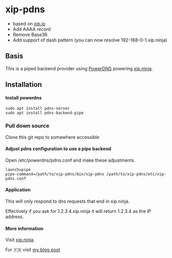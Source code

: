 # xip-pdns

- based on [xip.io](https://github.com/basecamp/xip-pdns)
- Add AAAA record 
- Remove Base36  
- Add support of dash pattern (you can now resolve 192-168-0-1.xip.ninja)

## Basis
This is a piped backend provider using [PowerDNS](http://powerdns.com/) powering [xip.ninja](https://xip.ninja/).

## Installation

#### Install powerdns
```
sudo apt install pdns-server
sudo apt install pdns-backend-pipe
```
### Pull down source
Clone this git repo to somewhere accessible

#### Adjust pdns configuration to use a pipe backend
Open /etc/powerdns/pdns.conf and make these adjustments.

```
launch=pipe
pipe-command=/path/to/xip-pdns/bin/xip-pdns /path/to/xip-pdns/etc/xip-pdns.conf
```

#### Application
This will only respond to dns requests that end in xip.ninja.

Effectively if you ask for 1.2.3.4.xip.ninja it will return 1.2.3.4 as the IP address. 

#### More information 

Visit [xip.ninja](https://xip.ninja/). 

For 🇫🇷 visit [my blog post](https://www.julienmousqueton.fr/un-enregistrement-dns-sans-nom-de-domaine) 
